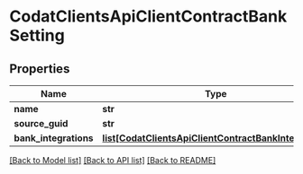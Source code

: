 # CodatClientsApiClientContractBankSetting

## Properties
Name | Type | Description | Notes
------------ | ------------- | ------------- | -------------
**name** | **str** |  | [optional] 
**source_guid** | **str** |  | [optional] 
**bank_integrations** | [**list[CodatClientsApiClientContractBankIntegration]**](CodatClientsApiClientContractBankIntegration.md) |  | [optional] 

[[Back to Model list]](../README.md#documentation-for-models) [[Back to API list]](../README.md#documentation-for-api-endpoints) [[Back to README]](../README.md)

